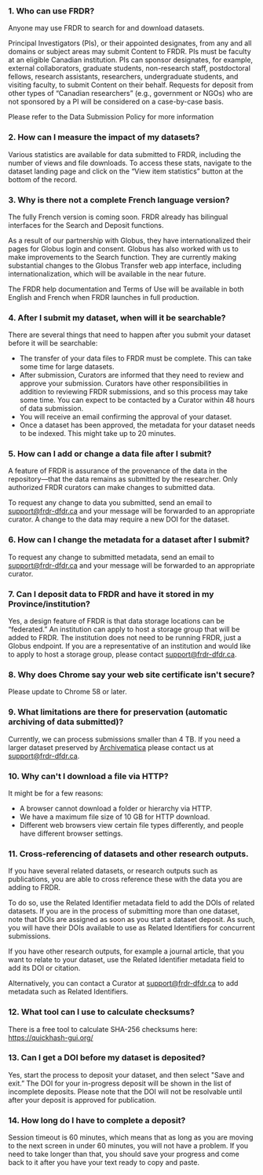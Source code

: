 ### 1. Who can use FRDR?
Anyone may use FRDR to search for and download datasets.

Principal Investigators (PIs), or their appointed designates, from any and all domains or subject areas may submit Content to FRDR. PIs must be faculty at an eligible Canadian institution. PIs can sponsor designates, for example, external collaborators, graduate students, non-research staff, postdoctoral fellows, research assistants, researchers, undergraduate students, and visiting faculty, to submit Content on their behalf. Requests for deposit from other types of “Canadian researchers” (e.g., government or NGOs) who are not sponsored by a PI will be considered on a case-by-case basis.

Please refer to the Data Submission Policy for more information

### 2. How can I measure the impact of my datasets?
Various statistics are available for data submitted to FRDR, including the number of views and file downloads. To access these stats, navigate to the dataset landing page and click on the “View item statistics” button at the bottom of the record.

### 3. Why is there not a complete French language version?
The fully French version is coming soon.
FRDR already has bilingual interfaces for the Search and Deposit functions.

As a result of our partnership with Globus, they have internationalized their pages for Globus login and consent. Globus has also worked with us to make improvements to the Search function. They are currently making substantial changes to the Globus Transfer web app interface, including internationalization, which will be available in the near future. 

The FRDR help documentation and Terms of Use will be available in both English and French when FRDR launches in full production. 

### 4. After I submit my dataset, when will it be searchable?
There are several things that need to happen after you submit your dataset before it will be searchable:

* The transfer of your data files to FRDR must be complete. This can take some time for large datasets.
* After submission, Curators are informed that they need to review and approve your submission. Curators have other responsibilities in addition to reviewing FRDR submissions, and so this process may take some time. You can expect to be contacted by a Curator within 48 hours of data submission.
* You will receive an email confirming the approval of your dataset.
* Once a dataset has been approved, the metadata for your dataset needs to be indexed. This might take up to 20 minutes.

### 5. How can I add or change a data file after I submit?
A feature of FRDR is assurance of the provenance of the data in the repository—that the data remains as submitted by the researcher. Only authorized FRDR curators can make changes to submitted data.

To request any change to data you submitted, send an email to [support@frdr-dfdr.ca](mailto:support@frdr-dfdr.ca) and your message will be forwarded to an appropriate curator. A change to the data may require a new DOI for the dataset.

### 6. How can I change the metadata for a dataset after I submit?
To request any change to submitted metadata, send an email to [support@frdr-dfdr.ca](mailto:support@frdr-dfdr.ca) and your message will be forwarded to an appropriate curator.

### 7. Can I deposit data to FRDR and have it stored in my Province/institution?
Yes, a design feature of FRDR is that data storage locations can be “federated.” An institution can apply to host a storage group that will be added to FRDR. The institution does not need to be running FRDR, just a Globus endpoint. If you are a representative of an institution and would like to apply to host a storage group, please contact [support@frdr-dfdr.ca](mailto:support@frdr-dfdr.ca).

### 8. Why does Chrome say your web site certificate isn't secure?
Please update to Chrome 58 or later.

### 9. What limitations are there for preservation (automatic archiving of data submitted)?
Currently, we can process submissions smaller than 4 TB. If you need a larger dataset preserved by [Archivematica](https://www.archivematica.org/en/) please contact us at [support@frdr-dfdr.ca](mailto:support@frdr-dfdr.ca).

### 10. Why can't I download a file via HTTP?
It might be for a few reasons:
* A browser cannot download a folder or hierarchy via HTTP.
* We have a maximum file size of 10 GB for HTTP download.
* Different web browsers view certain file types differently, and people have different browser settings.

### 11. Cross-referencing of datasets and other research outputs.
If you have several related datasets, or research outputs such as publications, you are able to cross reference these with the data you are adding to FRDR. 

To do so, use the Related Identifier metadata field to add the DOIs of related datasets. If you are in the process of submitting more than one dataset, note that DOIs are assigned as soon as you start a dataset deposit. As such, you will have their DOIs available to use as Related Identifiers for concurrent submissions.

If you have other research outputs, for example a journal article, that you want to relate to your dataset, use the Related Identifier metadata field to add its DOI or citation. 

Alternatively, you can contact a Curator at [support@frdr-dfdr.ca](mailto:support@frdr-dfdr.ca) to add metadata such as  Related Identifiers.

### 12. What tool can I use to calculate checksums?
There is a free tool to calculate SHA-256 checksums here: https://quickhash-gui.org/

### 13. Can I get a DOI before my dataset is deposited?
Yes, start the process to deposit your dataset, and then select "Save and exit.” The DOI for your in-progress deposit will be shown in the list of incomplete deposits. Please note that the DOI will not be resolvable until after your deposit is approved for publication.

### 14. How long do I have to complete a deposit?
Session timeout is 60 minutes, which means that as long as you are moving to the next screen in under 60 minutes, you will not have a problem. If you need to take longer than that, you should save your progress and come back to it after you have your text ready to copy and paste.
